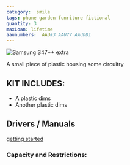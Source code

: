 ```yaml
---
category:  smile
tags: phone garden-funriture fictional
quantity: 3
maxLoan: lifetime
aaunumbers:  AAU#3 AAU77 AAUDD1
---
```

![Samsung S47++ extra](plastic.png)

A small piece of plastic housing some circuitry
## KIT INCLUDES:
-  A plastic dims 
-  Another plastic dims

## Drivers / Manuals
[getting started](https://uselessinfo.com/how-to-use-a-telephone)



### Capacity and Restrictions:
